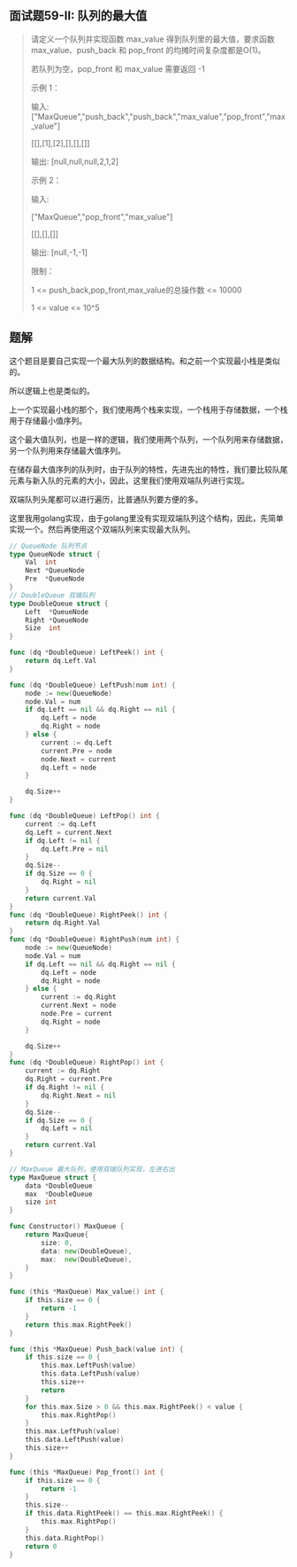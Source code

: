 ## 面试题59-II: 队列的最大值
>请定义一个队列并实现函数 max_value 得到队列里的最大值，要求函数max_value、push_back 和 pop_front 的均摊时间复杂度都是O(1)。
>
>若队列为空，pop_front 和 max_value 需要返回 -1
>
>示例 1：
>
>输入: 
>["MaxQueue","push_back","push_back","max_value","pop_front","max_value"]
>
>[[],[1],[2],[],[],[]]
>
>输出: [null,null,null,2,1,2]
>
>示例 2：
>
>输入: 
>
>["MaxQueue","pop_front","max_value"]
>
>[[],[],[]]
>
>输出: [null,-1,-1]
>
> 限制：
>
> 1 <= push_back,pop_front,max_value的总操作数 <= 10000
>
> 1 <= value <= 10^5

## 题解
这个题目是要自己实现一个最大队列的数据结构。和之前一个实现最小栈是类似的。

所以逻辑上也是类似的。

上一个实现最小栈的那个，我们使用两个栈来实现，一个栈用于存储数据，一个栈用于存储最小值序列。

这个最大值队列，也是一样的逻辑，我们使用两个队列，一个队列用来存储数据，另一个队列用来存储最大值序列。

在储存最大值序列的队列时，由于队列的特性，先进先出的特性，我们要比较队尾元素与新入队的元素的大小，因此，这里我们使用双端队列进行实现。

双端队列头尾都可以进行遍历，比普通队列要方便的多。

这里我用golang实现，由于golang里没有实现双端队列这个结构，因此，先简单实现一个。然后再使用这个双端队列来实现最大队列。

```go
// QueueNode 队列节点
type QueueNode struct {
    Val  int
    Next *QueueNode
    Pre  *QueueNode
}
// DoubleQueue 双端队列
type DoubleQueue struct {
    Left  *QueueNode
    Right *QueueNode
    Size  int
}

func (dq *DoubleQueue) LeftPeek() int {
    return dq.Left.Val
}

func (dq *DoubleQueue) LeftPush(num int) {
    node := new(QueueNode)
    node.Val = num
    if dq.Left == nil && dq.Right == nil {
        dq.Left = node
        dq.Right = node
    } else {
        current := dq.Left
        current.Pre = node
        node.Next = current
        dq.Left = node
    }

    dq.Size++
}

func (dq *DoubleQueue) LeftPop() int {
    current := dq.Left
    dq.Left = current.Next
    if dq.Left != nil {
        dq.Left.Pre = nil
    }
    dq.Size--
    if dq.Size == 0 {
        dq.Right = nil
    }
    return current.Val
}
func (dq *DoubleQueue) RightPeek() int {
    return dq.Right.Val
}
func (dq *DoubleQueue) RightPush(num int) {
    node := new(QueueNode)
    node.Val = num
    if dq.Left == nil && dq.Right == nil {
        dq.Left = node
        dq.Right = node
    } else {
        current := dq.Right
        current.Next = node
        node.Pre = current
        dq.Right = node
    }

    dq.Size++
}
func (dq *DoubleQueue) RightPop() int {
    current := dq.Right
    dq.Right = current.Pre
    if dq.Right != nil {
        dq.Right.Next = nil
    }
    dq.Size--
    if dq.Size == 0 {
        dq.Left = nil
    }
    return current.Val
}

// MaxQueue 最大队列，使用双端队列实现，左进右出
type MaxQueue struct {
    data *DoubleQueue
    max  *DoubleQueue
    size int
}

func Constructor() MaxQueue {
    return MaxQueue{
        size: 0,
        data: new(DoubleQueue),
        max:  new(DoubleQueue),
    }
}

func (this *MaxQueue) Max_value() int {
    if this.size == 0 {
        return -1
    }
    return this.max.RightPeek()
}

func (this *MaxQueue) Push_back(value int) {
    if this.size == 0 {
        this.max.LeftPush(value)
        this.data.LeftPush(value)
        this.size++
        return
    }
    for this.max.Size > 0 && this.max.RightPeek() < value {
        this.max.RightPop()
    }
    this.max.LeftPush(value)
    this.data.LeftPush(value)
    this.size++
}

func (this *MaxQueue) Pop_front() int {
    if this.size == 0 {
        return -1
    }
    this.size--
    if this.data.RightPeek() == this.max.RightPeek() {
        this.max.RightPop()
    }
    this.data.RightPop()
    return 0
}

```